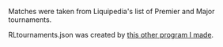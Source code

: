 Matches were taken from Liquipedia's list of Premier and Major tournaments.

RLtournaments.json was created by [this other program I made](https://github.com/Guzaboo/RLTournamentDataScraper).
